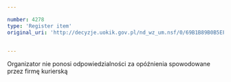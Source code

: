 ```yaml
---

number: 4278
type: 'Register item'
original_uri: 'http://decyzje.uokik.gov.pl/nd_wz_um.nsf/0/69B1B89B0B5EF25FC1257B1A0032D086?OpenDocument'


---
```


Organizator nie ponosi odpowiedzialności za opóźnienia spowodowane przez firmę kurierską
